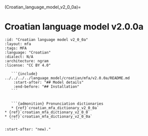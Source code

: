 
(Croatian_language_model_v2_0_0a)=
# Croatian language model v2.0.0a

``````{language_model} Croatian language model v2.0.0a
:id: "Croatian language model v2_0_0a"
:layout: mfa
:tags: MFA
:language: "Croatian"
:dialect: N/A
:architecture: ngram
:license: "CC BY 4.0"

   ```{include} ../../../../language_model/croatian/mfa/v2.0.0a/README.md
    :start-after: "## Model details"
    :end-before: "## Installation"
   ```


   ```{admonition} Pronunciation dictionaries
   * {ref}`croatian_mfa_dictionary_v2_0_0a`
* {ref}`croatian_mfa_dictionary_v2_0_0`
* {ref}`croatian_mfa_dictionary_v2_0_0a`
   ```

``````

```{include} ../../../../language_model/croatian/mfa/v2.0.0a/README.md
:start-after: "new)."
```
